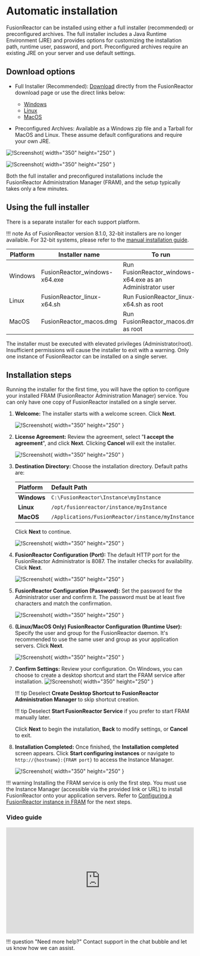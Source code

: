 # Automatic installation

FusionReactor can be installed using either a full installer (recommended) or preconfigured archives. The full installer includes a Java Runtime Environment (JRE) and provides options for customizing the installation path, runtime user, password, and port. Preconfigured archives require an existing JRE on your server and use default settings.

## Download options

* Full Installer (Recommended): [Download](/Latest-updates/Downloads/) directly from the FusionReactor download page or use the direct links below:
    * [Windows](https://download.fusionreactor.io/FR/Latest/FusionReactor_windows-x64.exe)
    * [Linux](https://download.fusionreactor.io/FR/Latest/FusionReactor_linux-x64.sh)
    * [MacOS](https://download.fusionreactor.io/FR/Latest/FusionReactor_macos.dmg)

* Preconfigured Archives: Available as a Windows zip file and a Tarball for MacOS and Linux. These assume default configurations and require your own JRE.

![!Screenshot](/Monitor-your-data/FR-Agent/Images/Full-Installer-download.jpg){  width="350" height="250" } 

![!Screenshot](/Monitor-your-data/FR-Agent/Images/Pre-Configured-Installers.jpg){  width="350" height="250" } 
    



Both the full installer and preconfigured installations include the FusionReactor Administration Manager (FRAM), and the setup typically takes only a few minutes.




## Using the full installer
There is a separate installer for each support platform.

!!! note
    As of FusionReactor version 8.1.0, 32-bit installers are no longer available. For 32-bit systems, please refer to the [manual installation guide](/Monitor-your-data/FR-Agent/Installation/Manual/).

| Platform | Installer name | To run |
| --- | --- | --- |
| Windows |FusionReactor_windows-x64.exe | Run FusionReactor_windows-x64.exe as an Administrator user |
| Linux | FusionReactor_linux-x64.sh | Run FusionReactor_linux-x64.sh as root |
| MacOS | FusionReactor_macos.dmg | Run FusionReactor_macos.dmg as root |

The installer must be executed with elevated privileges (Administrator/root). Insufficient permissions will cause the installer to exit with a warning. Only one instance of FusionReactor can be installed on a single server.



## Installation steps
Running the installer for the first time, you will have the option to configure your installed FRAM (FusionReactor Administration Manager) service. You can only have one copy of FusionReactor installed on a single server.


1.  **Welcome:** The installer starts with a welcome screen. Click **Next**.

    ![!Screenshot](/Monitor-your-data/FR-Agent/Images/Full-installer-welcome.jpg){ width="350" height="250" } 

2.  **License Agreement:** Review the agreement, select "**I accept the agreement**", and click **Next**. Clicking **Cancel** will exit the installer.

    ![!Screenshot](/Monitor-your-data/FR-Agent/Images/Full-installer-license-agreement.jpg){ width="350" height="250" }

3.  **Destination Directory:** Choose the installation directory. Default paths are:

    | Platform  | Default Path                             |
    | :-------- | :--------------------------------------- |
    | **Windows** | `C:\FusionReactor\Instance\myInstance`   |
    | **Linux** | `/opt/fusionreactor/instance/myInstance` |
    | **MacOS** | `/Applications/FusionReactor/instance/myInstance` |

    Click **Next** to continue.

    ![!Screenshot](/Monitor-your-data/FR-Agent/Images/Full-installer-directory.jpg){ width="350" height="250" }


4.  **FusionReactor Configuration (Port):** The default HTTP port for the FusionReactor Administrator is 8087. The installer checks for availability. Click **Next**.

    ![!Screenshot](/Monitor-your-data/FR-Agent/Images/Full-installer-port.jpg){ width="350" height="250" }

5.  **FusionReactor Configuration (Password):** Set the password for the Administrator user and confirm it. The password must be at least five characters and match the confirmation.

    ![!Screenshot](/Monitor-your-data/FR-Agent/Images/Full-installer-password.jpg){ width="350" height="250" }

6.  **(Linux/MacOS Only) FusionReactor Configuration (Runtime User):** Specify the user and group for the FusionReactor daemon. It's recommended to use the same user and group as your application servers. Click **Next**.

    ![!Screenshot](/Monitor-your-data/FR-Agent/Images/Full-installer-unix-runtime-user.jpg){ width="350" height="250" }

7.  **Confirm Settings:** Review your configuration. On Windows, you can choose to create a desktop shortcut and start the FRAM service after installation.
    ![!Screenshot](/Monitor-your-data/FR-Agent/Images/Full-installer-confirmation.jpg){ width="350" height="250" }

    !!! tip
        Deselect **Create Desktop Shortcut to FusionReactor Administration Manager** to skip shortcut creation.

    !!! tip
        Deselect **Start FusionReactor Service** if you prefer to start FRAM manually later.

    Click **Next** to begin the installation, **Back** to modify settings, or **Cancel** to exit.

8.  **Installation Completed:** Once finished, the **Installation completed** screen appears. Click **Start configuring instances** or navigate to `http://{hostname}:{FRAM port}` to access the Instance Manager.

    ![!Screenshot](/Monitor-your-data/FR-Agent/Images/Full-installer-complete.jpg){ width="350" height="250" }

!!! warning
    Installing the FRAM service is only the first step. You must use the Instance Manager (accessible via the provided link or URL) to install FusionReactor onto your application servers. Refer to [Configuring a FusionReactor instance in FRAM](/Monitor-your-data/FR-Agent/Installation/FRAM/) for the next steps.


### Video guide

<div style="padding:56.25% 0 0 0;position:relative;"><iframe src="https://player.vimeo.com/video/930599280?badge=0&amp;autopause=0&amp;player_id=0&amp;app_id=58479" frameborder="0" allow="autoplay; fullscreen; picture-in-picture; clipboard-write" style="position:absolute;top:0;left:0;width:100%;height:100%;" title="Quick and Easy Installation of FusionReactor Administration Manager (FRAM) on Windows"></iframe></div><script src="https://player.vimeo.com/api/player.js"></script>

!!! question "Need more help?"
    Contact support in the chat bubble and let us know how we can assist.
